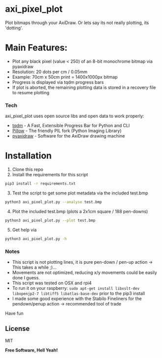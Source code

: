 # axi_pixel_plot
Plot bitmaps through your AxiDraw. Or lets say its not really plotting, its 'dotting'.

# Main Features:

  - Plot any black pixel (value < 250) of an 8-bit monochrome bitmap via pyaxidraw
  - Resolution: 20 dots per cm / 0.05mm
  - Example: 70cm x 50cm print = 1400x1000px bitmap
  - Progress is displayed via tqdm progress bars
  - If plot is aborted, the remaining plotting data is stored in a recovery file to resume plotting

### Tech

axi_pixel_plot uses open source libs and open data to work properly:

* [tqdm](https://github.com/tqdm/tqdm) - A Fast, Extensible Progress Bar for Python and CLI
* [Pillow](https://github.com/python-pillow/Pillow) - The friendly PIL fork (Python Imaging Library)
* [pyaxidraw](https://github.com/evil-mad/axidraw) - Software for the AxiDraw drawing machine

# Installation
1) Clone this repo
2) Install the requirements for this script
```sh
pip3 install -r requirements.txt
```
3) Test the script to get some plot metadata via the included test.bmp
```sh
python3 axi_pixel_plot.py --analyse test.bmp
```
4) Plot the included test.bmp (plots a 2x1cm square / 188 pen-downs)
```sh
python3 axi_pixel_plot.py --plot test.bmp
```
5) Get help via
```sh
python3 axi_pixel_plot.py -h
```

### Notes

 * This script is not plotting lines, it is pure pen-down / pen-up action -> This takes a while ;)...
 * Movements are not optimized, reducing x/y movements could be easily done I guess.
 * This script was tested on OSX and rpi4
 * To run it on your raspberry: `sudo apt-get install libxslt-dev libopenjp2-7 libtiff5 libatlas-base-dev` prior to the pip3 install
 * I made some good experience with the Stabilo Fineliners for the pendown/penup action -> recommended tool of trade



Have fun 

License
----

MIT

**Free Software, Hell Yeah!**
